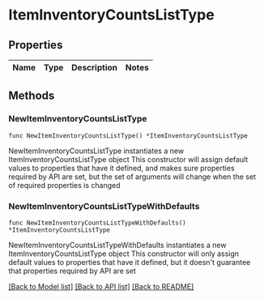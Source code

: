 # ItemInventoryCountsListType

## Properties

Name | Type | Description | Notes
------------ | ------------- | ------------- | -------------

## Methods

### NewItemInventoryCountsListType

`func NewItemInventoryCountsListType() *ItemInventoryCountsListType`

NewItemInventoryCountsListType instantiates a new ItemInventoryCountsListType object
This constructor will assign default values to properties that have it defined,
and makes sure properties required by API are set, but the set of arguments
will change when the set of required properties is changed

### NewItemInventoryCountsListTypeWithDefaults

`func NewItemInventoryCountsListTypeWithDefaults() *ItemInventoryCountsListType`

NewItemInventoryCountsListTypeWithDefaults instantiates a new ItemInventoryCountsListType object
This constructor will only assign default values to properties that have it defined,
but it doesn't guarantee that properties required by API are set


[[Back to Model list]](../README.md#documentation-for-models) [[Back to API list]](../README.md#documentation-for-api-endpoints) [[Back to README]](../README.md)


